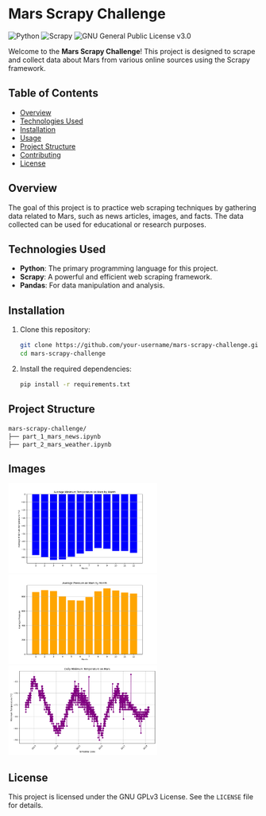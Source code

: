 # Mars Scrapy Challenge

![Python](https://img.shields.io/badge/python-3.8%2B-blue.svg)
![Scrapy](https://img.shields.io/badge/scrapy-2.4.1-orange.svg)
![GNU General Public License v3.0](https://img.shields.io/badge/license-GPLv3-blue.svg)


Welcome to the **Mars Scrapy Challenge**! This project is designed to scrape and collect data about Mars from various online sources using the Scrapy framework.

## Table of Contents
- [Overview](#overview)
- [Technologies Used](#technologies-used)
- [Installation](#installation)
- [Usage](#usage)
- [Project Structure](#project-structure)
- [Contributing](#contributing)
- [License](#license)

## Overview

The goal of this project is to practice web scraping techniques by gathering data related to Mars, such as news articles, images, and facts. The data collected can be used for educational or research purposes.

## Technologies Used

- **Python**: The primary programming language for this project.
- **Scrapy**: A powerful and efficient web scraping framework.
- **Pandas**: For data manipulation and analysis.

## Installation

1. Clone this repository:
   ```bash
   git clone https://github.com/your-username/mars-scrapy-challenge.git
   cd mars-scrapy-challenge
   ```


2. Install the required dependencies:
   ```bash
   pip install -r requirements.txt
   ```

## Project Structure

```
mars-scrapy-challenge/
├── part_1_mars_news.ipynb
├── part_2_mars_weather.ipynb
```

## Images

<img src="images/avg_min_temp_month.png" alt="Average Min Temp per Month" width="300"/>
<img src="images/avg_pressure_by_month.png" alt="Avg Pressure" width="300"/>
<img src="images/daily_min_temp.png" alt="Daily Min Temp " width="300"/>


## License

This project is licensed under the GNU GPLv3 License. See the `LICENSE` file for details.
